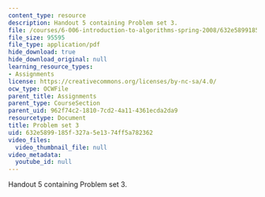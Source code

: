 ```yaml
---
content_type: resource
description: Handout 5 containing Problem set 3.
file: /courses/6-006-introduction-to-algorithms-spring-2008/632e5899185f327a5e1374ff5a782362_ps3.pdf
file_size: 95595
file_type: application/pdf
hide_download: true
hide_download_original: null
learning_resource_types:
- Assignments
license: https://creativecommons.org/licenses/by-nc-sa/4.0/
ocw_type: OCWFile
parent_title: Assignments
parent_type: CourseSection
parent_uid: 962f74c2-1810-7cd2-4a11-4361ecda2da9
resourcetype: Document
title: Problem set 3
uid: 632e5899-185f-327a-5e13-74ff5a782362
video_files:
  video_thumbnail_file: null
video_metadata:
  youtube_id: null
---
```

Handout 5 containing Problem set 3.